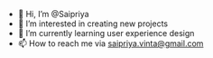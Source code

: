 - 👋 Hi, I’m @Saipriya
- 👀 I’m interested in creating new projects
- 🌱 I’m currently learning user experience design
- 📫 How to reach me via saipriya.vinta@gmail.com

<!---
SappyV/SappyV is a ✨ special ✨ repository because its `README.md` (this file) appears on your GitHub profile.
You can click the Preview link to take a look at your changes.
--->
